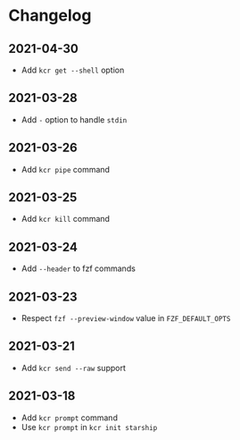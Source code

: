 # Changelog

## 2021-04-30

- Add `kcr get --shell` option

## 2021-03-28

- Add `-` option to handle `stdin`

## 2021-03-26

- Add `kcr pipe` command

## 2021-03-25

- Add `kcr kill` command

## 2021-03-24

- Add `--header` to fzf commands

## 2021-03-23

- Respect `fzf --preview-window` value in `FZF_DEFAULT_OPTS`

## 2021-03-21

- Add `kcr send --raw` support

## 2021-03-18

- Add `kcr prompt` command
- Use `kcr prompt` in `kcr init starship`
